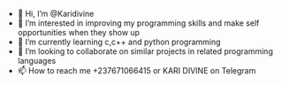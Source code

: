 - 👋 Hi, I’m @Karidivine
- 👀 I’m interested in improving my programming skills and make self opportunities when they show up
- 🌱 I’m currently learning c,c++ and python programming
- 💞️ I’m looking to collaborate on  similar projects in related programming languages
- 📫 How to reach me +237671066415 or KARI DIVINE on Telegram

<!---
Karidivine/Karidivine is a ✨ special ✨ repository because its `README.md` (this file) appears on your GitHub profile.
You can click the Preview link to take a look at your changes.
--->

